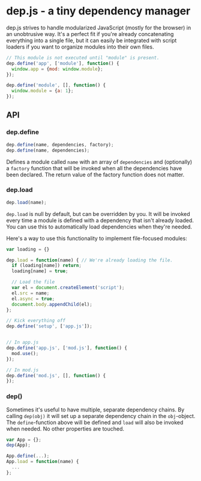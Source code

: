 # dep.js - a tiny dependency manager

dep.js strives to handle modularized JavaScript (mostly for the browser) in an
unobtrusive way. It's a perfect fit if you're already concatenating everything
into a single file, but it can easily be integrated with script loaders if you
want to organize modules into their own files.

```javascript
// This module is not executed until "module" is present.
dep.define('app', ['module'], function() {
  window.app = {mod: window.module};
});

dep.define('module', [], function() {
  window.module = {a: 1};
});
```

## API

### dep.define

```javascript
dep.define(name, dependencies, factory);
dep.define(name, dependencies);
```

Defines a module called `name` with an array of `dependencies` and
(optionally) a `factory` function that will be invoked when all the dependencies
have been declared. The return value of the factory function does not matter. 

### dep.load

```javascript
dep.load(name);
```

`dep.load` is null by default, but can be overridden by you. It will be
invoked every time a module is defined with a dependency that isn't already
loaded. You can use this to automatically load dependencies when they're
needed.

Here's a way to use this functionality to implement file-focused modules:

```javascript
var loading = {}

dep.load = function(name) { // We're already loading the file.
  if (loading[name]) return;
  loading[name] = true;

  // Load the file
  var el = document.createElement('script');
  el.src = name;
  el.async = true;
  document.body.appendChild(el);
};

// Kick everything off
dep.define('setup', ['app.js']);


// In app.js
dep.define('app.js', ['mod.js'], function() {
  mod.use();
});

// In mod.js
dep.define('mod.js', [], function() {
});
```

### dep()

Sometimes it's useful to have multiple, separate dependency chains. By calling
`dep(obj)` it will set up a separate dependency chain in the `obj`-object. The
`define`-function above will be defined and `load` will also be invoked when
needed. No other properties are touched.

```javascript
var App = {};
dep(App);

App.define(...);
App.load = function(name) {
  ...
};
```

